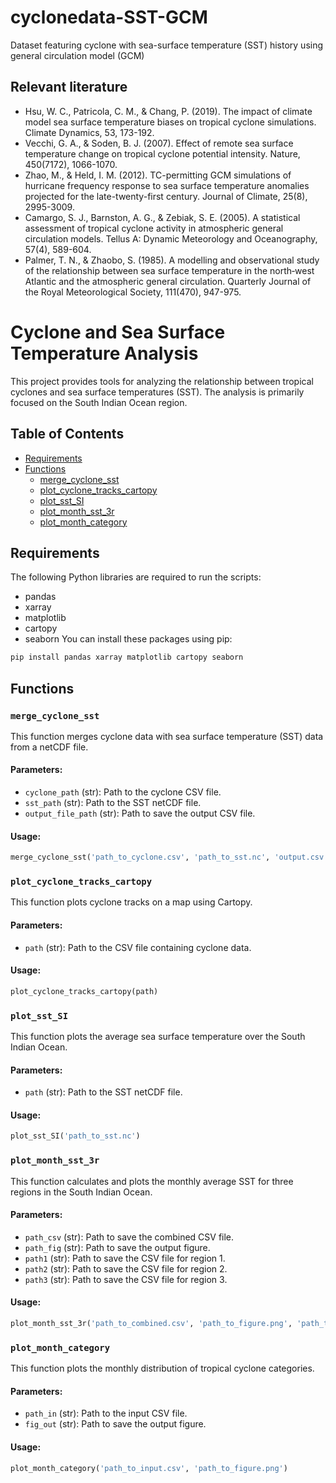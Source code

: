 # cyclonedata-SST-GCM
Dataset featuring  cyclone with sea-surface temperature (SST) history using general circulation model (GCM)




## Relevant literature

* Hsu, W. C., Patricola, C. M., & Chang, P. (2019). The impact of climate model sea surface temperature biases on tropical cyclone simulations. Climate Dynamics, 53, 173-192.
* Vecchi, G. A., & Soden, B. J. (2007). Effect of remote sea surface temperature change on tropical cyclone potential intensity. Nature, 450(7172), 1066-1070.
* Zhao, M., & Held, I. M. (2012). TC-permitting GCM simulations of hurricane frequency response to sea surface temperature anomalies projected for the late-twenty-first century. Journal of Climate, 25(8), 2995-3009.
* Camargo, S. J., Barnston, A. G., & Zebiak, S. E. (2005). A statistical assessment of tropical cyclone activity in atmospheric general circulation models. Tellus A: Dynamic Meteorology and Oceanography, 57(4), 589-604.
* Palmer, T. N., & Zhaobo, S. (1985). A modelling and observational study of the relationship between sea surface temperature in the north‐west Atlantic and the atmospheric general circulation. Quarterly Journal of the Royal Meteorological Society, 111(470), 947-975.
  
# Cyclone and Sea Surface Temperature Analysis

This project provides tools for analyzing the relationship between tropical cyclones and sea surface temperatures (SST). The analysis is primarily focused on the South Indian Ocean region. 

## Table of Contents

- [Requirements](#requirements)
- [Functions](#functions)
  - [merge_cyclone_sst](#merge_cyclone_sst)
  - [plot_cyclone_tracks_cartopy](#plot_cyclone_tracks_cartopy)
  - [plot_sst_SI](#plot_sst_si)
  - [plot_month_sst_3r](#plot_month_sst_3r)
  - [plot_month_category](#plot_month_category)

## Requirements

The following Python libraries are required to run the scripts:
- pandas
- xarray
- matplotlib
- cartopy
- seaborn
You can install these packages using pip:
```bash
pip install pandas xarray matplotlib cartopy seaborn
````

## Functions

### `merge_cyclone_sst`

This function merges cyclone data with sea surface temperature (SST) data from a netCDF file. 

#### Parameters:
- `cyclone_path` (str): Path to the cyclone CSV file.
- `sst_path` (str): Path to the SST netCDF file.
- `output_file_path` (str): Path to save the output CSV file.

#### Usage:
```python
merge_cyclone_sst('path_to_cyclone.csv', 'path_to_sst.nc', 'output.csv')
````

### `plot_cyclone_tracks_cartopy`

This function plots cyclone tracks on a map using Cartopy.

#### Parameters:
- `path` (str): Path to the CSV file containing cyclone data.

#### Usage:
````python
plot_cyclone_tracks_cartopy(path)
````

### `plot_sst_SI`

This function plots the average sea surface temperature over the South Indian Ocean.

#### Parameters:
- `path` (str): Path to the SST netCDF file.

#### Usage:
````python
plot_sst_SI('path_to_sst.nc')
````

### `plot_month_sst_3r`

This function calculates and plots the monthly average SST for three regions in the South Indian Ocean.

#### Parameters:
- `path_csv` (str): Path to save the combined CSV file.
- `path_fig` (str): Path to save the output figure.
- `path1` (str): Path to save the CSV file for region 1.
- `path2` (str): Path to save the CSV file for region 2.
- `path3` (str): Path to save the CSV file for region 3.

#### Usage:
````python
plot_month_sst_3r('path_to_combined.csv', 'path_to_figure.png', 'path_to_region1.csv', 'path_to_region2.csv', 'path_to_region3.csv')
````

### `plot_month_category`

This function plots the monthly distribution of tropical cyclone categories.

#### Parameters:
- `path_in` (str): Path to the input CSV file.
- `fig_out` (str): Path to save the output figure.

#### Usage:
````python
plot_month_category('path_to_input.csv', 'path_to_figure.png')
````








